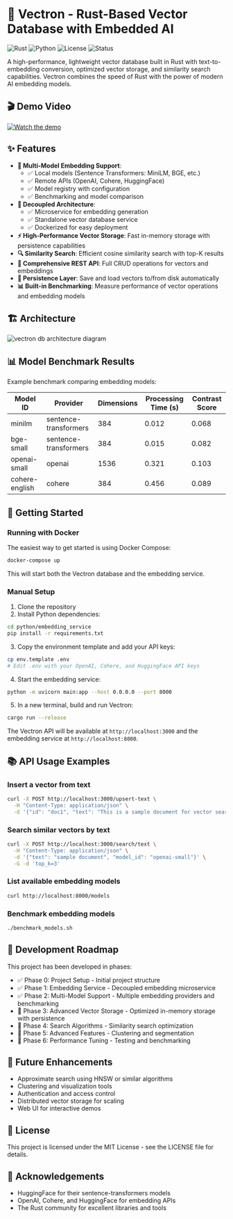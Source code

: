 # 🚀 Vectron - Rust-Based Vector Database with Embedded AI

![Rust](https://img.shields.io/badge/Rust-🦀-orange)
![Python](https://img.shields.io/badge/Python-3.8+-blue)
![License](https://img.shields.io/badge/license-MIT-green)
![Status](https://img.shields.io/badge/status-beta-yellow)

A high-performance, lightweight vector database built in Rust with text-to-embedding conversion, optimized vector storage, and similarity search capabilities. Vectron combines the speed of Rust with the power of modern AI embedding models.

## 🎬 Demo Video

[![Watch the demo]()](https://www.loom.com/share/e2880d78d93f4cc18944c1ee5674a874)


## ✨ Features

- **🧠 Multi-Model Embedding Support**: 
  - ✅ Local models (Sentence Transformers: MiniLM, BGE, etc.)
  - ✅ Remote APIs (OpenAI, Cohere, HuggingFace)
  - ✅ Model registry with configuration
  - ✅ Benchmarking and model comparison
- **🔀 Decoupled Architecture**:
  - ✅ Microservice for embedding generation
  - ✅ Standalone vector database service
  - ✅ Dockerized for easy deployment
- **⚡ High-Performance Vector Storage**: Fast in-memory storage with persistence capabilities
- **🔍 Similarity Search**: Efficient cosine similarity search with top-K results
- **🔄 Comprehensive REST API**: Full CRUD operations for vectors and embeddings
- **💾 Persistence Layer**: Save and load vectors to/from disk automatically
- **📊 Built-in Benchmarking**: Measure performance of vector operations and embedding models

## 🏗️ Architecture

![vectron db architecture diagram](https://github.com/user-attachments/assets/e2baf42c-06aa-4925-ba4a-372d02b132d3)



## 📊 Model Benchmark Results

Example benchmark comparing embedding models:

| Model ID    | Provider           | Dimensions | Processing Time (s) | Contrast Score |
|-------------|-------------------|------------|---------------------|----------------|
| minilm      | sentence-transformers | 384     | 0.012              | 0.068          |
| bge-small   | sentence-transformers | 384     | 0.015              | 0.082          |
| openai-small| openai            | 1536       | 0.321              | 0.103          |
| cohere-english | cohere         | 384        | 0.456              | 0.089          |

## 🚀 Getting Started

### Running with Docker

The easiest way to get started is using Docker Compose:

```bash
docker-compose up
```

This will start both the Vectron database and the embedding service.

### Manual Setup

1. Clone the repository
2. Install Python dependencies:

```bash
cd python/embedding_service
pip install -r requirements.txt
```

3. Copy the environment template and add your API keys:

```bash
cp env.template .env
# Edit .env with your OpenAI, Cohere, and HuggingFace API keys
```

4. Start the embedding service:

```bash
python -m uvicorn main:app --host 0.0.0.0 --port 8000
```

5. In a new terminal, build and run Vectron:

```bash
cargo run --release
```

The Vectron API will be available at `http://localhost:3000` and the embedding service at `http://localhost:8000`.

## 📚 API Usage Examples

### Insert a vector from text

```bash
curl -X POST http://localhost:3000/upsert-text \
  -H "Content-Type: application/json" \
  -d '{"id": "doc1", "text": "This is a sample document for vector search"}'
```

### Search similar vectors by text

```bash
curl -X POST http://localhost:3000/search/text \
  -H "Content-Type: application/json" \
  -d '{"text": "sample document", "model_id": "openai-small"}' \
  -G -d 'top_k=3'
```

### List available embedding models

```bash
curl http://localhost:8000/models
```

### Benchmark embedding models

```bash
./benchmark_models.sh
```

## 🧪 Development Roadmap

This project has been developed in phases:

- ✅ Phase 0: Project Setup - Initial project structure
- ✅ Phase 1: Embedding Service - Decoupled embedding microservice
- ✅ Phase 2: Multi-Model Support - Multiple embedding providers and benchmarking
- 🔄 Phase 3: Advanced Vector Storage - Optimized in-memory storage with persistence
- 🔄 Phase 4: Search Algorithms - Similarity search optimization
- 🔄 Phase 5: Advanced Features - Clustering and segmentation
- 🔄 Phase 6: Performance Tuning - Testing and benchmarking

## 🔧 Future Enhancements

- Approximate search using HNSW or similar algorithms
- Clustering and visualization tools
- Authentication and access control
- Distributed vector storage for scaling
- Web UI for interactive demos

## 📄 License

This project is licensed under the MIT License - see the LICENSE file for details.

## 🙏 Acknowledgements

- HuggingFace for their sentence-transformers models
- OpenAI, Cohere, and HuggingFace for embedding APIs
- The Rust community for excellent libraries and tools
